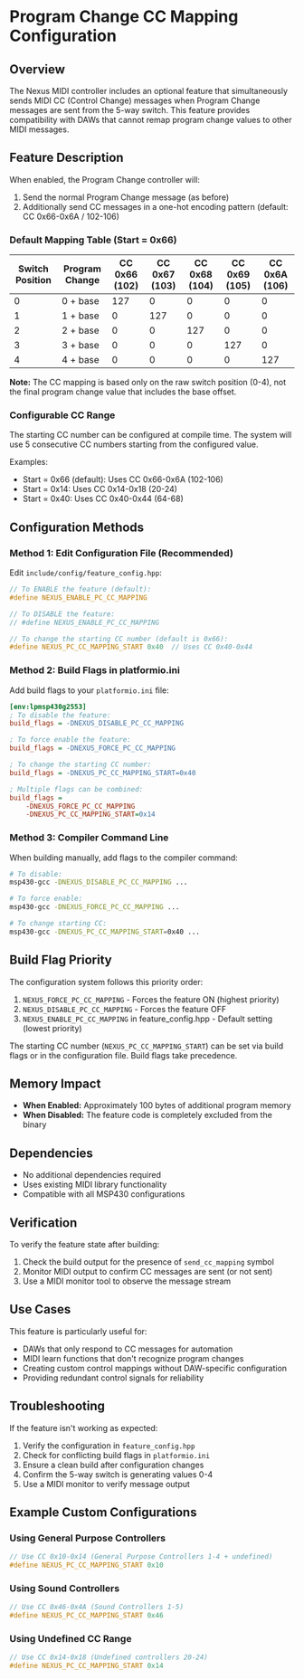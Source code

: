 # Program Change CC Mapping Configuration

## Overview

The Nexus MIDI controller includes an optional feature that simultaneously sends MIDI CC (Control Change) messages when Program Change messages are sent from the 5-way switch. This feature provides compatibility with DAWs that cannot remap program change values to other MIDI messages.

## Feature Description

When enabled, the Program Change controller will:
1. Send the normal Program Change message (as before)
2. Additionally send CC messages in a one-hot encoding pattern (default: CC 0x66-0x6A / 102-106)

### Default Mapping Table (Start = 0x66)

| Switch Position | Program Change | CC 0x66 (102) | CC 0x67 (103) | CC 0x68 (104) | CC 0x69 (105) | CC 0x6A (106) |
|----------------|----------------|---------------|---------------|---------------|---------------|---------------|
| 0              | 0 + base       | 127           | 0             | 0             | 0             | 0             |
| 1              | 1 + base       | 0             | 127           | 0             | 0             | 0             |
| 2              | 2 + base       | 0             | 0             | 127           | 0             | 0             |
| 3              | 3 + base       | 0             | 0             | 0             | 127           | 0             |
| 4              | 4 + base       | 0             | 0             | 0             | 0             | 127           |

**Note:** The CC mapping is based only on the raw switch position (0-4), not the final program change value that includes the base offset.

### Configurable CC Range

The starting CC number can be configured at compile time. The system will use 5 consecutive CC numbers starting from the configured value.

Examples:
- Start = 0x66 (default): Uses CC 0x66-0x6A (102-106)
- Start = 0x14: Uses CC 0x14-0x18 (20-24)
- Start = 0x40: Uses CC 0x40-0x44 (64-68)

## Configuration Methods

### Method 1: Edit Configuration File (Recommended)

Edit `include/config/feature_config.hpp`:

```cpp
// To ENABLE the feature (default):
#define NEXUS_ENABLE_PC_CC_MAPPING

// To DISABLE the feature:
// #define NEXUS_ENABLE_PC_CC_MAPPING

// To change the starting CC number (default is 0x66):
#define NEXUS_PC_CC_MAPPING_START 0x40  // Uses CC 0x40-0x44
```

### Method 2: Build Flags in platformio.ini

Add build flags to your `platformio.ini` file:

```ini
[env:lpmsp430g2553]
; To disable the feature:
build_flags = -DNEXUS_DISABLE_PC_CC_MAPPING

; To force enable the feature:
build_flags = -DNEXUS_FORCE_PC_CC_MAPPING

; To change the starting CC number:
build_flags = -DNEXUS_PC_CC_MAPPING_START=0x40

; Multiple flags can be combined:
build_flags = 
    -DNEXUS_FORCE_PC_CC_MAPPING
    -DNEXUS_PC_CC_MAPPING_START=0x14
```

### Method 3: Compiler Command Line

When building manually, add flags to the compiler command:

```bash
# To disable:
msp430-gcc -DNEXUS_DISABLE_PC_CC_MAPPING ...

# To force enable:
msp430-gcc -DNEXUS_FORCE_PC_CC_MAPPING ...

# To change starting CC:
msp430-gcc -DNEXUS_PC_CC_MAPPING_START=0x40 ...
```

## Build Flag Priority

The configuration system follows this priority order:
1. `NEXUS_FORCE_PC_CC_MAPPING` - Forces the feature ON (highest priority)
2. `NEXUS_DISABLE_PC_CC_MAPPING` - Forces the feature OFF
3. `NEXUS_ENABLE_PC_CC_MAPPING` in feature_config.hpp - Default setting (lowest priority)

The starting CC number (`NEXUS_PC_CC_MAPPING_START`) can be set via build flags or in the configuration file. Build flags take precedence.

## Memory Impact

- **When Enabled:** Approximately 100 bytes of additional program memory
- **When Disabled:** The feature code is completely excluded from the binary

## Dependencies

- No additional dependencies required
- Uses existing MIDI library functionality
- Compatible with all MSP430 configurations

## Verification

To verify the feature state after building:

1. Check the build output for the presence of `send_cc_mapping` symbol
2. Monitor MIDI output to confirm CC messages are sent (or not sent)
3. Use a MIDI monitor tool to observe the message stream

## Use Cases

This feature is particularly useful for:
- DAWs that only respond to CC messages for automation
- MIDI learn functions that don't recognize program changes
- Creating custom control mappings without DAW-specific configuration
- Providing redundant control signals for reliability

## Troubleshooting

If the feature isn't working as expected:

1. Verify the configuration in `feature_config.hpp`
2. Check for conflicting build flags in `platformio.ini`
3. Ensure a clean build after configuration changes
4. Confirm the 5-way switch is generating values 0-4
5. Use a MIDI monitor to verify message output

## Example Custom Configurations

### Using General Purpose Controllers
```cpp
// Use CC 0x10-0x14 (General Purpose Controllers 1-4 + undefined)
#define NEXUS_PC_CC_MAPPING_START 0x10
```

### Using Sound Controllers
```cpp
// Use CC 0x46-0x4A (Sound Controllers 1-5)
#define NEXUS_PC_CC_MAPPING_START 0x46
```

### Using Undefined CC Range
```cpp
// Use CC 0x14-0x18 (Undefined controllers 20-24)
#define NEXUS_PC_CC_MAPPING_START 0x14